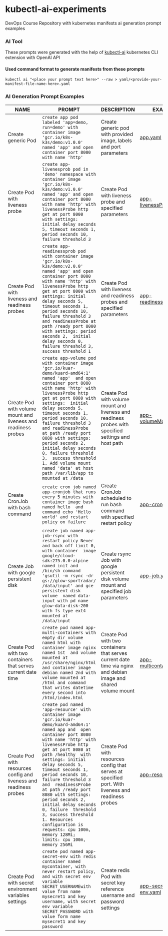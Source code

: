 # kubectl-ai-experiments
DevOps Course Repository with kubernetes manifests ai generation prompt examples

### AI Tool

These prompts were generated with the help of [kubectl-ai](https://github.com/sozercan/kubectl-ai) kubernetes CLI extension with OpenAI API

#### Used command format to generate manifests from these prompts

`kubectl ai "<place your prompt text here>" --raw > yaml/<provide-your-manifest-file-name-here>.yaml`

### AI Generation Prompt Examples

| NAME                                                               | PROMPT                                                                                                                                                                                                                                                                                                                                                                                                                                                                                                                                                       | DESCRIPTION                                                                                                     | EXAMPLE                                                 |
|--------------------------------------------------------------------|--------------------------------------------------------------------------------------------------------------------------------------------------------------------------------------------------------------------------------------------------------------------------------------------------------------------------------------------------------------------------------------------------------------------------------------------------------------------------------------------------------------------------------------------------------------|-----------------------------------------------------------------------------------------------------------------|---------------------------------------------------------|
| Create generic Pod                                                 | `create app pod labeled 'app=demo, run=demo' with container image 'gcr.io/k8s-k3s/demo:v1.0.0'  named 'app' and open container port 8000 with name 'http'`                                                                                                                                                                                                                                                                                                                                                                                                   | Create generic pod with provided image, labels and port parameters                                              | [app.yaml](yaml/app.yaml)                               |
| Create Pod with liveness probe                                     | `create app-livenesprob pod in 'demo' namespace with container image 'gcr.io/k8s-k3s/demo:v1.0.0'  named 'app' and open container port 8000 with name 'http' with livenessProbe http get at port 8000  with settings: initial delay seconds 5, timeout seconds 1, period seconds 10, failure threshold 3`                                                                                                                                                                                                                                                    | Create Pod with liveness probe and specified parameters                                                         | [app-livenessProbe.yaml](yaml/app-livenessProbe.yaml)   |
| Create Pod with liveness and readiness probes                      | `create app-readinessprob pod with container image 'gcr.io/k8s-k3s/demo:v2.0.0' named 'app' and open container port 8000 with name 'http' with livenessProbe http get at port 8000 with settings: initial delay seconds 5, timeout seconds 1, period seconds 10, failure threshold 3 and readinessProbe at path /ready port 8000 with settings: period seconds 2,  initial delay seconds 0, failure threshold 3, success threshold 1`                                                                                                                        | Create Pod with liveness and readiness probes and specified parameters                                          | [app-readinessProbe.yaml](yaml/app-readinessProbe.yaml) |
| Create Pod with volume mount and liveness and readiness probes     | `create app-volume pod with container image 'gcr.io/kuar-demo/kuard-amd64:1' named 'app'  and open container port 8080 with name 'http' with livenessProbe http get at port 8080 with settings:  initial delay seconds 5, timeout seconds 1, period seconds 10, failure threshold 3 and readinessProbe  at path /ready port 8080 with settings: period seconds 2, initial delay seconds 0, failure threshold 3,  success threshold 1. Add volume mount named 'data' at host path /var/lib/app to mounted at /data`                                           | Create Pod with volume mount and liveness and readiness probes with specified settings and host path            | [app-volumeMounts.yaml](yaml/app-volumeMounts.yaml)     |
| Create CronJob with bash command                                   | `create cron job named app-cronjob that runs every 5 minutes with container image bash named hello  and command echo 'Hello world' and restart policy on failure`                                                                                                                                                                                                                                                                                                                                                                                            | Create CronJob scheduled to run bash command with specified restart policy                                      | [app-cronjob.yaml](yaml/app-cronjob.yaml)               |
| Create Job with google persistent disk                             | `create job named app-job-rsync with restart policy Never and back off limit 0, with container  image google/cloud-sdk:275.0.0-alpine named init and /bin/sh command  'gsutil -m rsync -dr gs://glow-sportradar/ /data/input' and gce persistent disk volume  named data-input with pd name glow-data-disk-200 with fs type ext4 mounted at /data/input`                                                                                                                                                                                                     | Create rsync Job with google persistent disk volume mount and specified job parameters                          | [app-job.yaml](yaml/app-job.yaml)                       |
| Create Pod with two containers that serves current date time       | `create pod named app-multi-containers with empty dir volume named html with container image nginx named 1st  and volume mounted at /usr/share/nginx/html and container image debian named 2nd with volume mounted at  /html and command that writes datetime every second into /html/index.html`                                                                                                                                                                                                                                                            | Create Pod with two containers that serves current date time via nginx and debian image and shared volume mount | [app-multicontainer.yaml](yaml/app-multicontainer.yaml) |
| Create Pod with resources config and liveness and readiness probes | `create pod named 'app-resource' with container image 'gcr.io/kuar-demo/kuard-amd64:1' named app and  open container port 8080 with name 'http' with livenessProbe http get at port 8080 at path /healthy  with settings: initial delay seconds 5, timeout seconds 1, period seconds 10, failure threshold 3 and  readinessProbe at path /ready port 8080 with settings: period seconds 2, initial delay seconds 0, failure  threshold 3, success threshold 1. Resources configuration is requests: cpu 100m, memory 128Mi;  limits: cpu 100m, memory 256Mi` | Create Pod with resources config that serves at specified port. With liveness and readiness probes              | [app-resources.yaml](yaml/app-resources.yaml)           |
| Create Pod with secret environment variables settings              | `create pod named app-secret-env with redis container named mycontainer, with never restart policy,  and with secret env variable SECRET_USERNAMEwith value from name mysecret1 and key username, with secret  env variable SECRET_PASSWORD with value form name mysecret1 and key password`                                                                                                                                                                                                                                                                 | Create redis Pod with secret key reference  username and password settings                                      | [app-secret-env.yaml](yaml/app-secret-env.yaml)         |